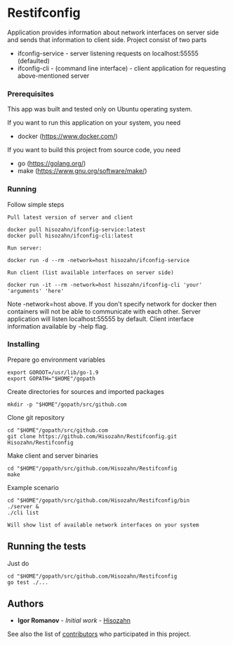 # Restifconfig

Application provides information about network interfaces on server side and sends that information to client side.
Project consist of two parts
* ifconfig-service - server listening requests on localhost:55555 (defaulted)
* ifconfig-cli - (command line interface) - client application for requesting above-mentioned server

### Prerequisites

This app was built and tested only on Ubuntu operating system.

If you want to run this application on your system, you need
* docker (https://www.docker.com/) 

If you want to build this project from source code, you need
* go (https://golang.org/)
* make (https://www.gnu.org/software/make/)


### Running

Follow simple steps

```
Pull latest version of server and client

docker pull hisozahn/ifconfig-service:latest
docker pull hisozahn/ifconfig-cli:latest

Run server:

docker run -d --rm -network=host hisozahn/ifconfig-service

Run client (list available interfaces on server side)

docker run -it --rm -network=host hisozahn/ifconfig-cli 'your' 'arguments' 'here'
```

Note -network=host above. If you don't specify network for docker then containers will not be able to communicate with each other.
Server application will listen localhost:55555 by default.
Client interface information available by -help flag.

### Installing

Prepare go environment variables

```
export GOROOT=/usr/lib/go-1.9
export GOPATH="$HOME"/gopath
```
Create directories for sources and imported packages

```
mkdir -p "$HOME"/gopath/src/github.com
```

Clone git repository

```
cd "$HOME"/gopath/src/github.com
git clone https://github.com/Hisozahn/Restifconfig.git Hisozahn/Restifconfig
```

Make client and server binaries

```
cd "$HOME"/gopath/src/github.com/Hisozahn/Restifconfig
make
```

Example scenario

```
cd "$HOME"/gopath/src/github.com/Hisozahn/Restifconfig/bin
./server &
./cli list

Will show list of available network interfaces on your system
```

## Running the tests

Just do

```
cd "$HOME"/gopath/src/github.com/Hisozahn/Restifconfig
go test ./...
```

## Authors

* **Igor Romanov** - *Initial work* - [Hisozahn](https://github.com/Hisozahn)

See also the list of [contributors](https://github.com/Hisozahn/Restifconfig/contributors) who participated in this project.
